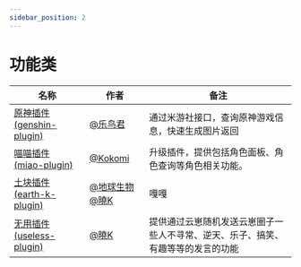 ```yaml
---
sidebar_position: 2
---
```


# 功能类

| 名称  |  作者  | 备注  |
|-------| ----- |------ |
| [原神插件 (genshin-plugin)](https://github.com/yoimiya-kokomi/Miao-Yunzai/tree/genshin) | [@乐鸟君](https://gitee.com/Le-niao) | 通过米游社接口，查询原神游戏信息，快速生成图片返回 |
| [喵喵插件 (miao-plugin)](https://github.com/yoimiya-kokomi/miao-plugin) | [@Kokomi](https://github.com/yoimiya-kokomi) | 升级插件，提供包括角色面板、角色查询等角色相关功能。 |
| [土块插件 (earth-k-plugin)](https://gitee.com/SmallK111407/earth-k-plugin) | [@地球生物](https://gitee.com/diqiushengwu) [@曉K](https://gitee.com/SmallK111407) | 嘎嘎 |
| [无用插件 (useless-plugin)](https://gitee.com/SmallK111407/useless-plugin/tree/v4) | [@曉K](https://gitee.com/SmallK111407) | 提供通过云崽随机发送云崽圈子一些人不寻常、逆天、乐子、搞笑、有趣等等的发言的功能 |
